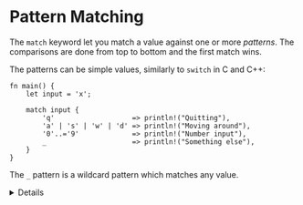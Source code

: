 # Pattern Matching

The `match` keyword let you match a value against one or more _patterns_. The
comparisons are done from top to bottom and the first match wins.

The patterns can be simple values, similarly to `switch` in C and C++:

```rust,editable
fn main() {
    let input = 'x';

    match input {
        'q'                   => println!("Quitting"),
        'a' | 's' | 'w' | 'd' => println!("Moving around"),
        '0'..='9'             => println!("Number input"),
        _                     => println!("Something else"),
    }
}
```

The `_` pattern is a wildcard pattern which matches any value.

<details>

Key Points:

- You might point out how some specific characters are being used when in a pattern
  - `|` as an `or`
  - `..` can expand as much as it needs to be
  - `1..=5` represents an inclusive range
  - `_` is a wild card
- It can be useful to show how binding works, by for instance replacing a wildcard character with a variable, or removing the quotes around `q`.
- You can demonstrate matching on a reference.
- This might be a good time to bring up the concept of irrefutable patterns, as the term can show up in error messages.

</details>

